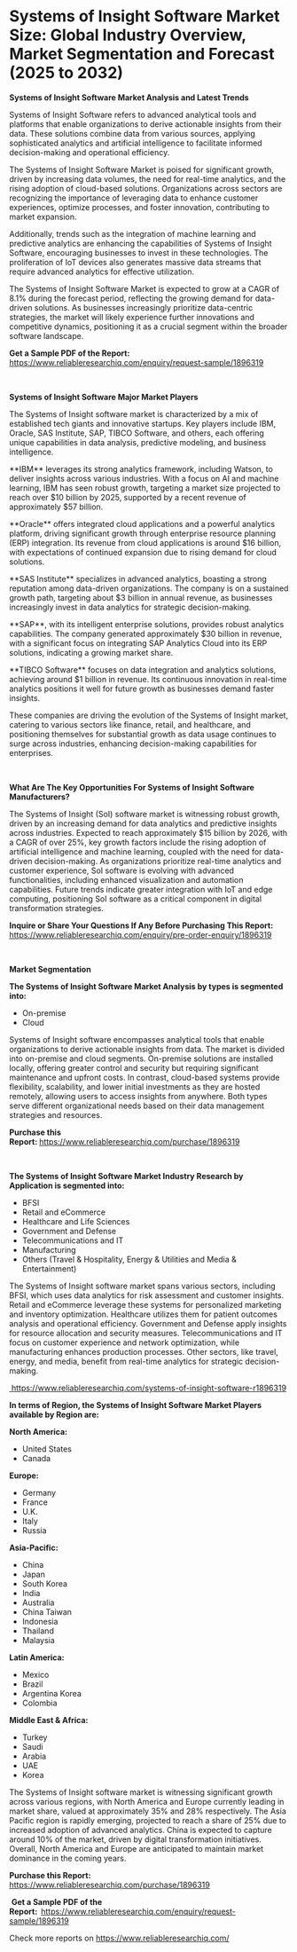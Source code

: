 <p><h1>Systems of Insight Software Market Size: Global Industry Overview, Market Segmentation and Forecast (2025 to 2032)</h1></p><p><strong>Systems of Insight Software Market Analysis and Latest Trends</strong></p>
<p><p>Systems of Insight Software refers to advanced analytical tools and platforms that enable organizations to derive actionable insights from their data. These solutions combine data from various sources, applying sophisticated analytics and artificial intelligence to facilitate informed decision-making and operational efficiency. </p><p>The Systems of Insight Software Market is poised for significant growth, driven by increasing data volumes, the need for real-time analytics, and the rising adoption of cloud-based solutions. Organizations across sectors are recognizing the importance of leveraging data to enhance customer experiences, optimize processes, and foster innovation, contributing to market expansion. </p><p>Additionally, trends such as the integration of machine learning and predictive analytics are enhancing the capabilities of Systems of Insight Software, encouraging businesses to invest in these technologies. The proliferation of IoT devices also generates massive data streams that require advanced analytics for effective utilization. </p><p>The Systems of Insight Software Market is expected to grow at a CAGR of 8.1% during the forecast period, reflecting the growing demand for data-driven solutions. As businesses increasingly prioritize data-centric strategies, the market will likely experience further innovations and competitive dynamics, positioning it as a crucial segment within the broader software landscape.</p></p>
<p><strong>Get a Sample PDF of the Report:&nbsp;</strong> <a href="https://www.reliableresearchiq.com/enquiry/request-sample/1896319?utm_campaign=1144&utm_medium=2&utm_source=Github&utm_content=ia&utm_term=13012025&utm_id=systems-of-insight-software">https://www.reliableresearchiq.com/enquiry/request-sample/1896319</a></p>
<p>&nbsp;</p>
<p><strong>Systems of Insight Software Major Market Players</strong></p>
<p><p>The Systems of Insight software market is characterized by a mix of established tech giants and innovative startups. Key players include IBM, Oracle, SAS Institute, SAP, TIBCO Software, and others, each offering unique capabilities in data analysis, predictive modeling, and business intelligence.</p><p>**IBM** leverages its strong analytics framework, including Watson, to deliver insights across various industries. With a focus on AI and machine learning, IBM has seen robust growth, targeting a market size projected to reach over $10 billion by 2025, supported by a recent revenue of approximately $57 billion.</p><p>**Oracle** offers integrated cloud applications and a powerful analytics platform, driving significant growth through enterprise resource planning (ERP) integration. Its revenue from cloud applications is around $16 billion, with expectations of continued expansion due to rising demand for cloud solutions.</p><p>**SAS Institute** specializes in advanced analytics, boasting a strong reputation among data-driven organizations. The company is on a sustained growth path, targeting about $3 billion in annual revenue, as businesses increasingly invest in data analytics for strategic decision-making.</p><p>**SAP**, with its intelligent enterprise solutions, provides robust analytics capabilities. The company generated approximately $30 billion in revenue, with a significant focus on integrating SAP Analytics Cloud into its ERP solutions, indicating a growing market share.</p><p>**TIBCO Software** focuses on data integration and analytics solutions, achieving around $1 billion in revenue. Its continuous innovation in real-time analytics positions it well for future growth as businesses demand faster insights.</p><p>These companies are driving the evolution of the Systems of Insight market, catering to various sectors like finance, retail, and healthcare, and positioning themselves for substantial growth as data usage continues to surge across industries, enhancing decision-making capabilities for enterprises.</p></p>
<p>&nbsp;</p>
<p><strong>What Are The Key Opportunities For Systems of Insight Software Manufacturers?</strong></p>
<p><p>The Systems of Insight (SoI) software market is witnessing robust growth, driven by an increasing demand for data analytics and predictive insights across industries. Expected to reach approximately $15 billion by 2026, with a CAGR of over 25%, key growth factors include the rising adoption of artificial intelligence and machine learning, coupled with the need for data-driven decision-making. As organizations prioritize real-time analytics and customer experience, SoI software is evolving with advanced functionalities, including enhanced visualization and automation capabilities. Future trends indicate greater integration with IoT and edge computing, positioning SoI software as a critical component in digital transformation strategies.</p></p>
<p><strong>Inquire or Share Your Questions If Any Before Purchasing This Report:</strong> <a href="https://www.reliableresearchiq.com/enquiry/pre-order-enquiry/1896319?utm_campaign=1144&utm_medium=2&utm_source=Github&utm_content=ia&utm_term=13012025&utm_id=systems-of-insight-software">https://www.reliableresearchiq.com/enquiry/pre-order-enquiry/1896319</a></p>
<p>&nbsp;</p>
<p><strong>Market Segmentation</strong></p>
<p><strong>The Systems of Insight Software Market Analysis by types is segmented into:</strong></p>
<p><ul><li>On-premise</li><li>Cloud</li></ul></p>
<p><p>Systems of Insight software encompasses analytical tools that enable organizations to derive actionable insights from data. The market is divided into on-premise and cloud segments. On-premise solutions are installed locally, offering greater control and security but requiring significant maintenance and upfront costs. In contrast, cloud-based systems provide flexibility, scalability, and lower initial investments as they are hosted remotely, allowing users to access insights from anywhere. Both types serve different organizational needs based on their data management strategies and resources.</p></p>
<p><strong>Purchase this Report:&nbsp;</strong><a href="https://www.reliableresearchiq.com/purchase/1896319?utm_campaign=1144&utm_medium=2&utm_source=Github&utm_content=ia&utm_term=13012025&utm_id=systems-of-insight-software">https://www.reliableresearchiq.com/purchase/1896319</a></p>
<p>&nbsp;</p>
<p><strong>The Systems of Insight Software Market Industry Research by Application is segmented into:</strong></p>
<p><ul><li>BFSI</li><li>Retail and eCommerce</li><li>Healthcare and Life Sciences</li><li>Government and Defense</li><li>Telecommunications and IT</li><li>Manufacturing</li><li>Others (Travel & Hospitality, Energy & Utilities and Media & Entertainment)</li></ul></p>
<p><p>The Systems of Insight software market spans various sectors, including BFSI, which uses data analytics for risk assessment and customer insights. Retail and eCommerce leverage these systems for personalized marketing and inventory optimization. Healthcare utilizes them for patient outcomes analysis and operational efficiency. Government and Defense apply insights for resource allocation and security measures. Telecommunications and IT focus on customer experience and network optimization, while manufacturing enhances production processes. Other sectors, like travel, energy, and media, benefit from real-time analytics for strategic decision-making.</p></p>
<p><a href="https://www.reliableresearchiq.com/systems-of-insight-software-r1896319?utm_campaign=1144&utm_medium=2&utm_source=Github&utm_content=ia&utm_term=13012025&utm_id=systems-of-insight-software">&nbsp;https://www.reliableresearchiq.com/systems-of-insight-software-r1896319</a></p>
<p><strong>In terms of Region, the Systems of Insight Software Market Players available by Region are:</strong></p>
<p>
    <p> <strong> North America: </strong>
        <ul>
            <li>United States</li>
            <li>Canada</li>
        </ul>
        </p> 
    <p> <strong> Europe: </strong>
        <ul>
            <li>Germany</li>
            <li>France</li>
            <li>U.K.</li>
            <li>Italy</li>
            <li>Russia</li>
        </ul>
        </p> 
    <p> <strong> Asia-Pacific: </strong>
        <ul>
            <li>China</li>
            <li>Japan</li>
            <li>South Korea</li>
            <li>India</li>
            <li>Australia</li>
            <li>China Taiwan</li>
            <li>Indonesia</li>
            <li>Thailand</li>
            <li>Malaysia</li>
        </ul>
        </p> 
    <p> <strong> Latin America: </strong>
        <ul>
            <li>Mexico</li>
            <li>Brazil</li>
            <li>Argentina Korea</li>
            <li>Colombia</li>
        </ul>
        </p> 
    <p> <strong> Middle East & Africa: </strong>
        <ul>
            <li>Turkey</li>
            <li>Saudi</li>
            <li>Arabia</li>
            <li>UAE</li>
            <li>Korea</li>
        </ul>
    </p>
    </p>
<p><p>The Systems of Insight software market is witnessing significant growth across various regions, with North America and Europe currently leading in market share, valued at approximately 35% and 28% respectively. The Asia Pacific region is rapidly emerging, projected to reach a share of 25% due to increased adoption of advanced analytics. China is expected to capture around 10% of the market, driven by digital transformation initiatives. Overall, North America and Europe are anticipated to maintain market dominance in the coming years.</p></p>
<p><strong>Purchase this Report: </strong><a href="https://www.reliableresearchiq.com/purchase/1896319?utm_campaign=1144&utm_medium=2&utm_source=Github&utm_content=ia&utm_term=13012025&utm_id=systems-of-insight-software">https://www.reliableresearchiq.com/purchase/1896319</a></p>
<p>&nbsp;<strong>Get a Sample PDF of the Report:&nbsp;&nbsp;</strong><a href="https://www.reliableresearchiq.com/enquiry/request-sample/1896319?utm_campaign=1144&utm_medium=2&utm_source=Github&utm_content=ia&utm_term=13012025&utm_id=systems-of-insight-software">https://www.reliableresearchiq.com/enquiry/request-sample/1896319</a></p>
<p><strong></strong></p>
<p>Check more reports on <a href="https://www.reliableresearchiq.com/?utm_campaign=1144&utm_medium=2&utm_source=Github&utm_content=ia&utm_term=13012025&utm_id=systems-of-insight-software">https://www.reliableresearchiq.com/</a></p>